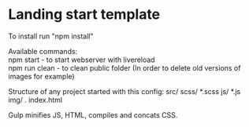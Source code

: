 # Landing start template
To install run "npm install"

Available commands:<br/>
npm start - to start webserver with livereload<br/>
npm run clean - to clean public folder (In order to delete old versions of images for example)<br/>

Structure of any project started with this config:
src/
  scss/
    *.scss
  js/
    *.js
  img/
    *.*
  index.html
  
  Gulp minifies JS, HTML, compiles and concats CSS.
